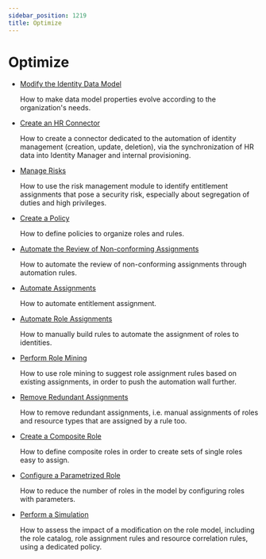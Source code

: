 ```yaml
---
sidebar_position: 1219
title: Optimize
---
```


# Optimize

* [Modify the Identity Data Model](identity-datamodel-modification/index)

  How to make data model properties evolve according to the organization's needs.
* [Create an HR Connector](hr-connector-creation/index)

  How to create a connector dedicated to the automation of identity management (creation, update, deletion), via the synchronization of HR data into Identity Manager and internal provisioning.
* [Manage Risks](risk-management/index)

  How to use the risk management module to identify entitlement assignments that pose a security risk, especially about segregation of duties and high privileges.
* [Create a Policy](policy-creation/index)

  How to define policies to organize roles and rules.
* [Automate the Review of Non-conforming Assignments](non-conforming-assignment-review-automation/index)

  How to automate the review of non-conforming assignments through automation rules.
* [Automate Assignments](assignment-automation/index "Automate Assignments")

  How to automate entitlement assignment.
* [Automate Role Assignments](assignment-automation/automate-role-assignment/index)

  How to manually build rules to automate the assignment of roles to identities.
* [Perform Role Mining](assignment-automation/role-mining/index)

  How to use role mining to suggest role assignment rules based on existing assignments, in order to push the automation wall further.
* [Remove Redundant Assignments](assignment-automation/remove-redundant-assignments/index)

  How to remove redundant assignments, i.e. manual assignments of roles and resource types that are assigned by a rule too.
* [Create a Composite Role](composite-role-creation/index)

  How to define composite roles in order to create sets of single roles easy to assign.
* [Configure a Parametrized Role](parameterized-role/index)

  How to reduce the number of roles in the model by configuring roles with parameters.
* [Perform a Simulation](simulation/index)

  How to assess the impact of a modification on the role model, including the role catalog, role assignment rules and resource correlation rules, using a dedicated policy.